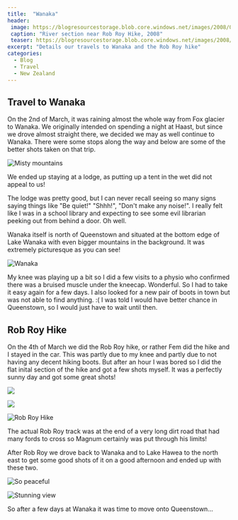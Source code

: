 ```yaml
---
title:  "Wanaka"
header:
 image: https://blogresourcestorage.blob.core.windows.net/images/2008/04/IMG_6354-header.jpg
 caption: "River section near Rob Roy Hike, 2008"
 teaser: https://blogresourcestorage.blob.core.windows.net/images/2008/04/IMG_6354-tn.jpg
excerpt: "Details our travels to Wanaka and the Rob Roy hike"
categories: 
  - Blog
  - Travel
  - New Zealand
---
```

## Travel to Wanaka

On the 2nd of March, it was raining almost the whole way from Fox glacier to Wanaka. We originally intended on spending a night at Haast, but since we drove almost straight there, we decided we may as well continue to Wanaka. There were some stops along the way and below are some of the better shots taken on that trip.

![Misty mountains](https://blogresourcestorage.blob.core.windows.net/images/smugmug/IMG_6268.jpg)

We ended up staying at a lodge, as putting up a tent in the wet did not appeal to us!

The lodge was pretty good, but I can never recall seeing so many signs saying things like "Be quiet!" "Shhh!", "Don't make any noise!". I really felt like I was in a school library and expecting to see some evil librarian peeking out from behind a door. Oh well.

Wanaka itself is north of Queenstown and situated at the bottom edge of Lake Wanaka with even bigger mountains in the background. It was extremely picturesque as you can see!

![Wanaka](https://blogresourcestorage.blob.core.windows.net/images/smugmug/IMG_6289.jpg) 

My knee was playing up a bit so I did a few visits to a physio who confirmed there was a bruised muscle under the kneecap. Wonderful. So I had to take it easy again for a few days.
I also looked for a new pair of boots in town but was not able to find anything. :( I was told I would have better chance in Queenstown, so I would just have to wait until then.

## Rob Roy Hike

On the 4th of March we did the Rob Roy hike, or rather Fem did the hike and I stayed in the car. This was partly due to my knee and partly due to not having any decent hiking boots. But after an hour I was bored so I did the flat inital section of the hike and got a few shots myself. It was a perfectly sunny day and got some great shots!

![](https://blogresourcestorage.blob.core.windows.net/images/smugmug/IMG_6337.jpg)

![](https://blogresourcestorage.blob.core.windows.net/images/smugmug/IMG_6344.jpg)

![Rob Roy Hike](https://blogresourcestorage.blob.core.windows.net/images/smugmug/IMG_6361.jpg)

The actual Rob Roy track was at the end of a very long dirt road that had many fords to cross so Magnum certainly was put through his limits!

After Rob Roy we drove back to Wanaka and to Lake Hawea to the north east to get some good shots of it on a good afternoon and ended up with these two.

![So peaceful](https://blogresourcestorage.blob.core.windows.net/images/smugmug/IMG_6417.jpg)

![Stunning view](https://blogresourcestorage.blob.core.windows.net/images/smugmug/IMG_6423.jpg)

So after a few days at Wanaka it was time to move onto Queenstown...
